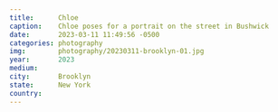 ```yaml
---
title:  	Chloe
caption:	Chloe poses for a portrait on the street in Bushwick
date:   	2023-03-11 11:49:56 -0500
categories: photography
img:		photography/20230311-brooklyn-01.jpg
year:		2023
medium:
city:		Brooklyn
state:		New York
country:
---
```

